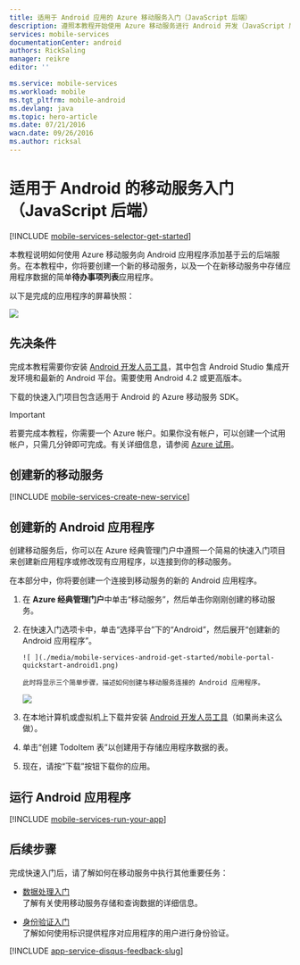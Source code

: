 ```yaml
---
title: 适用于 Android 应用的 Azure 移动服务入门（JavaScript 后端）
description: 遵照本教程开始使用 Azure 移动服务进行 Android 开发（JavaScript 后端）。
services: mobile-services
documentationCenter: android
authors: RickSaling
manager: reikre
editor: ''

ms.service: mobile-services
ms.workload: mobile
ms.tgt_pltfrm: mobile-android
ms.devlang: java
ms.topic: hero-article
ms.date: 07/21/2016
wacn.date: 09/26/2016
ms.author: ricksal
---
```


# 适用于 Android 的移动服务入门（JavaScript 后端）

[!INCLUDE [mobile-services-selector-get-started](../../includes/mobile-services-selector-get-started.md)]

本教程说明如何使用 Azure 移动服务向 Android 应用程序添加基于云的后端服务。在本教程中，你将要创建一个新的移动服务，以及一个在新移动服务中存储应用程序数据的简单**待办事项列表**应用程序。

以下是完成的应用程序的屏幕快照：

![](./media/mobile-services-android-get-started/mobile-quickstart-completed-android.png)

## 先决条件

完成本教程需要你安装 [Android 开发人员工具](https://developer.android.com/sdk/index.html)，其中包含 Android Studio 集成开发环境和最新的 Android 平台。需要使用 Android 4.2 或更高版本。

下载的快速入门项目包含适用于 Android 的 Azure 移动服务 SDK。

> [!IMPORTANT]
>若要完成本教程，你需要一个 Azure 帐户。如果你没有帐户，可以创建一个试用帐户，只需几分钟即可完成。有关详细信息，请参阅 [Azure 试用](https://www.azure.cn/pricing/1rmb-trial/)。

## 创建新的移动服务

[!INCLUDE [mobile-services-create-new-service](../../includes/mobile-services-create-new-service.md)]

## 创建新的 Android 应用程序

创建移动服务后，你可以在 Azure 经典管理门户中遵照一个简易的快速入门项目来创建新应用程序或修改现有应用程序，以连接到你的移动服务。

在本部分中，你将要创建一个连接到移动服务的新的 Android 应用程序。

1.  在 **Azure 经典管理门户**中单击“移动服务”，然后单击你刚刚创建的移动服务。

2. 在快速入门选项卡中，单击“选择平台”下的“Android”，然后展开“创建新的 Android 应用程序”。

       ![ ](./media/mobile-services-android-get-started/mobile-portal-quickstart-android1.png)

       此时将显示三个简单步骤，描述如何创建与移动服务连接的 Android 应用程序。

      ![ ](./media/mobile-services-android-get-started/mobile-quickstart-steps-android-AS.png)

3. 在本地计算机或虚拟机上下载并安装 [Android 开发人员工具](https://go.microsoft.com/fwLink/p/?LinkID=280125)（如果尚未这么做）。

4. 单击“创建 TodoItem 表”以创建用于存储应用程序数据的表。

5. 现在，请按“下载”按钮下载你的应用。

## 运行 Android 应用程序

[!INCLUDE [mobile-services-run-your-app](../../includes/mobile-services-android-get-started.md)]

## <a name="next-steps"></a>后续步骤
完成快速入门后，请了解如何在移动服务中执行其他重要任务：

* [数据处理入门]
<br/>了解有关使用移动服务存储和查询数据的详细信息。

* [身份验证入门]
<br/>了解如何使用标识提供程序对应用程序的用户进行身份验证。

[!INCLUDE [app-service-disqus-feedback-slug](../../includes/app-service-disqus-feedback-slug.md)]

<!-- URLs. -->
[Get started (Eclipse)]: /documentation/articles/mobile-services-android-get-started-ec/
[数据处理入门]: ./mobile-services-android-get-started-data.md
[身份验证入门]: ./mobile-services-android-get-started-users.md

[Mobile Services Android SDK]: https://go.microsoft.com/fwLink/p/?LinkID=266533

[Azure 经典管理门户]: https://manage.windowsazure.cn/

<!---HONumber=Mooncake_0118_2016-->
